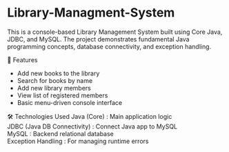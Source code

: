 # Library-Managment-System
This is a console-based Library Management System built using Core Java, JDBC, and MySQL. The project demonstrates fundamental Java programming concepts, database connectivity, and exception handling.

🚀 Features
- Add new books to the library
- Search for books by name
- Add new library members
- View list of registered members
- Basic menu-driven console interface

🛠 Technologies Used
Java (Core)	                   : Main application logic<br>
JDBC (Java DB Connectivity)	   : Connect Java app to MySQL<br>
MySQL	                         : Backend relational database<br>
Exception Handling	           : For managing runtime errors
